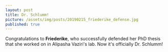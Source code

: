 ```yaml
---
layout: post
title: Dr. Schlumm!
picture: /assets/img/posts/20190215_friederike_defense.jpg
published: true
---
```

Congratulations to **Friederike**, who successfully defended her PhD thesis that she worked on in Alipasha Vaziri's lab. Now it's officially Dr. Schlumm!
